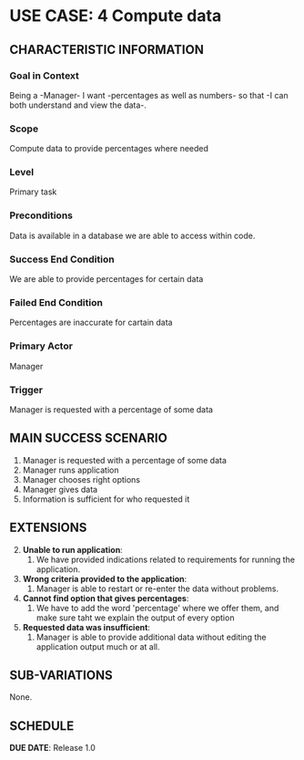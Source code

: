 # USE CASE: 4 Compute data

## CHARACTERISTIC INFORMATION

### Goal in Context

Being a -Manager- I want -percentages as well as numbers- so that -I can both understand and view the data-.

### Scope

Compute data to provide percentages where needed

### Level

Primary task

### Preconditions

Data is available in a database we are able to access within code.

### Success End Condition

We are able to provide percentages for certain data

### Failed End Condition

Percentages are inaccurate for cartain data

### Primary Actor

Manager

### Trigger

Manager is requested with a percentage of some data

## MAIN SUCCESS SCENARIO

1. Manager is requested with a percentage of some data
2. Manager runs application
3. Manager chooses right options
4. Manager gives data
5. Information is sufficient for who requested it

## EXTENSIONS

2. **Unable to run application**:
    1. We have provided indications related to requirements for running the application.
3. **Wrong criteria provided to the application**:
    1. Manager is able to restart or re-enter the data without problems.
3. **Cannot find option that gives percentages**:
    1. We have to add the word 'percentage' where we offer them, and make sure taht we explain the output of every option
5. **Requested data was insufficient**:
    1. Manager is able to provide additional data without editing the application output much or at all.

## SUB-VARIATIONS

None.

## SCHEDULE

**DUE DATE**: Release 1.0

